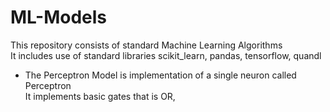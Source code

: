 # ML-Models

This repository consists of standard Machine Learning Algorithms<br>
It includes use of standard libraries scikit_learn, pandas, tensorflow, quandl

* The Perceptron Model is implementation of a single neuron called Perceptron <br>
  It implements basic gates  that is OR,
